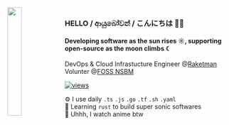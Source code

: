 <img src="https://github.com/WasathTheekshana/WasathTheekshana/assets/91784445/637bf2a6-810c-477f-b6f6-5583ee8fad58" align="left" width="25%"/>

### HELLO / ආයුබෝවන් / こんにちは  👋🏻

#### Developing software as the sun rises ☼, supporting open-source as the moon climbs ☾

DevOps & Cloud Infrastucture Engineer @[Raketman](https://www.raketman.io)<br>
Volunter @[FOSS NSBM](https://fossnsbm.org)<br>

[![views](https://komarev.com/ghpvc/?username=WasathTheekshana&style=flat&color=313131&label=views&abbreviated=true)](https://github.com/WasathTheekshana)

⚙️ I use daily  `.ts` `.js` `.go` `.tf` `.sh` `.yaml`  
🦀 Learning `rust` to build super sonic softwares  
💅 Uhhh, I watch anime btw
